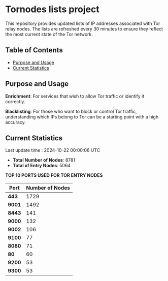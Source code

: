 # Tornodes lists project

This repository provides updated lists of IP addresses associated with Tor relay nodes. The lists are refreshed every 30 minutes to ensure they reflect the most current state of the Tor network.

## Table of Contents

- [Purpose and Usage](#purpose-and-usage)
- [Current Statistics](#current-statistics)


## Purpose and Usage

**Enrichment**: For services that wish to allow Tor traffic or identify it correctly.

**Blacklisting**: For those who want to block or control Tor traffic, understanding which IPs belong to Tor can be a starting point with a high accuracy.

## Current Statistics

Last update time : 2024-10-22 00:00:06 UTC

- **Total Number of Nodes**: 8781
- **Total of Entry Nodes**: 5064

**TOP 10 PORTS USED FOR TOR ENTRY NODES**

| **Port** | **Number of Nodes** |
|------|-----------------|
| **443**   | 1729  |
| **9001**   | 1492  |
| **8443**   | 141  |
| **9000**   | 132  |
| **9002**   | 106  |
| **9100**   | 77  |
| **8080**   | 71  |
| **80**   | 60  |
| **9200**   | 53  |
| **9300**   | 53  |

